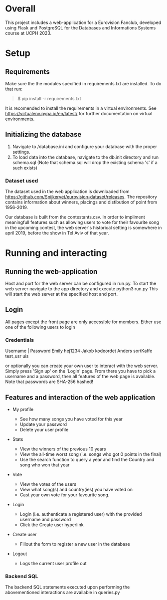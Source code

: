 # Overall
This project includes a web-application for a Eurovision Fanclub, developed using Flask and PostgreSQL 
for the Databases and Informations Systems course at UCPH 2023. 

# Setup

## Requirements
Make sure the the modules specified in requirements.txt are installed. To do that run:

>$ pip install -r requirements.txt

It is recomended to install the requirements in a virtual environments. See https://virtualenv.pypa.io/en/latest/ 
for further documentation on virtual environments. 

## Initializing the database
1. Navigate to /database.ini and configure your database with the proper settings.
2. To load data into the database, navigate to the db.init directory and run schema.sql 
(Note that schema.sql will drop the existing schema 's' if a such exists)

### Dataset used
The dataset used in the web application is downloaded from https://github.com/Spijkervet/eurovision-dataset/releases. 
The repository contains information about winners, placings and distibution of point from 1956-2019. 

Our database is built from the contestants.csv. In order to impliment meaningfull features such as allowing users 
to vote for their favourite song in the upcoming contest, the web server's historical setting is somewhere in april 2019,
before the show in Tel Aviv of that year.

# Running and interacting

## Running the web-application
Host and port for the web server can be configured in run.py.
To start the web server navigate to the app directory and execute python3 run.py
This will start the web server at the specified host and port. 

## Login
All pages except the front page are only accessible for members. Either use one of the following users to login

### Credentials
Username | Password
Emily     hej1234
Jakob     kodeordet
Anders    sortKaffe
test_usr  uis

or optionally you can create your own user to interact with the web server. Simply press 'Sign up' on the 'Login' page. 
From there you have to pick a username and a password, then all features of the web page is available.
Note that passwords are SHA-256 hashed!

## Features and interaction of the web application
* My profile 
    * See how many songs you have voted for this year
    * Update your password  
    * Delete your user profile

* Stats
    * View the winners of the previous 10 years
    * View the all-time worst song (i.e. songs who got 0 points in the final)
    * Use the search function to query a year and find the Country and song who won that year

* Vote 
    * View the votes of the users
    * View what song(s) and country(ies) you have voted on 
    * Cast your own vote for your favourite song. 

* Login
    * Login (i.e. authenticate a registered user) with the provided username and password
    * Click the Create user hyperlink

* Create user
    * Fillout the form to register a new user in the database

* Logout
    * Logs the current user profile out

### Backend SQL
The backend SQL statements executed upon performing the abovementioned interactions are available in queries.py


